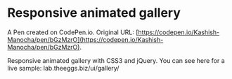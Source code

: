 # Responsive animated gallery

A Pen created on CodePen.io. Original URL: [https://codepen.io/Kashish-Manocha/pen/bGzMzrO](https://codepen.io/Kashish-Manocha/pen/bGzMzrO).

Responsive animated gallery with CSS3 and jQuery.
You can see here for a live sample: lab.theeggs.biz/ui/gallery/